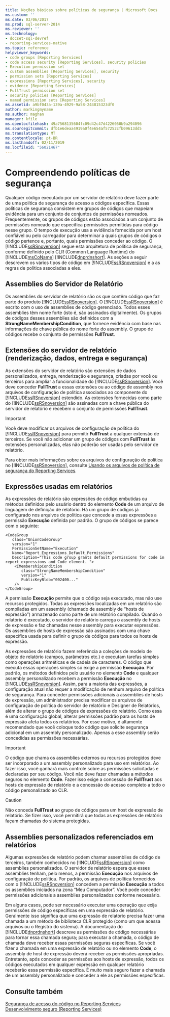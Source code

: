 ```yaml
---
title: Noções básicas sobre políticas de segurança | Microsoft Docs
ms.custom: ''
ms.date: 03/06/2017
ms.prod: sql-server-2014
ms.reviewer: ''
ms.technology:
- docset-sql-devref
- reporting-services-native
ms.topic: reference
helpviewer_keywords:
- code groups [Reporting Services]
- code access security [Reporting Services], security policies
- Execution permission set
- custom assemblies [Reporting Services], security
- permission sets [Reporting Services]
- expressions [Reporting Services], security
- evidence [Reporting Services]
- FullTrust permission set
- security policies [Reporting Services]
- named permission sets [Reporting Services]
ms.assetid: a9bf043a-139a-4929-9a58-244815323df0
author: markingmyname
ms.author: maghan
manager: kfile
ms.openlocfilehash: 49a7568135604fc09d42c47d4226050b9a294096
ms.sourcegitcommit: dfb1e6deaa4919a0f4e654af57252cfb09613dd5
ms.translationtype: MT
ms.contentlocale: pt-BR
ms.lasthandoff: 02/11/2019
ms.locfileid: "56021467"
---
```

# <a name="understanding-security-policies"></a>Compreendendo políticas de segurança 
  Qualquer código executado por um servidor de relatório deve fazer parte de uma política de segurança de acesso a códigos específica. Essas políticas de segurança consistem em grupos de códigos que mapeiam evidência para um conjunto de conjuntos de permissões nomeados. Frequentemente, os grupos de códigos estão associados a um conjunto de permissões nomeado que especifica permissões permitidas para código nesse grupo. O tempo de execução usa a evidência fornecida por um host confiável ou pelo carregador para determinar a quais grupos de códigos o código pertence e, portanto, quais permissões conceder ao código. O [!INCLUDE[ssRSnoversion](../../../includes/ssrsnoversion-md.md)] segue esta arquitetura de política de segurança, conforme definido pelo CLR (Common Language Runtime) do [!INCLUDE[msCoName](../../../includes/msconame-md.md)] [!INCLUDE[dnprdnshort](../../../includes/dnprdnshort-md.md)]. As seções a seguir descrevem os vários tipos de código em [!INCLUDE[ssRSnoversion](../../../includes/ssrsnoversion-md.md)] e a as regras de política associadas a eles.  
  
## <a name="report-server-assemblies"></a>Assemblies do Servidor de Relatório  
 Os assemblies do servidor de relatório são os que contêm código que faz parte do produto [!INCLUDE[ssRSnoversion](../../../includes/ssrsnoversion-md.md)]. O [!INCLUDE[ssRSnoversion](../../../includes/ssrsnoversion-md.md)] é escrito com o uso de assemblies de código gerenciado. Todos esses assemblies têm nome forte (isto é, são assinados digitalmente). Os grupos de códigos desses assemblies são definidos com a **StrongNameMembershipCondition**, que fornece evidência com base nas informações de chave pública do nome forte do assembly. O grupo de códigos recebe o conjunto de permissões **FullTrust**.  
  
## <a name="report-server-extensions-rendering-data-delivery-and-security"></a>Extensões do servidor de relatório (renderização, dados, entrega e segurança)  
 As extensões do servidor de relatório são extensões de dados personalizados, entrega, renderização e segurança, criadas por você ou terceiros para ampliar a funcionalidade do [!INCLUDE[ssRSnoversion](../../../includes/ssrsnoversion-md.md)]. Você deve conceder **FullTrust** a essas extensões ou ao código de assembly nos arquivos de configuração de política associados ao componente do [!INCLUDE[ssRSnoversion](../../../includes/ssrsnoversion-md.md)] estendido. As extensões fornecidas como parte do [!INCLUDE[ssRSnoversion](../../../includes/ssrsnoversion-md.md)] são assinadas com a chave pública do servidor de relatório e recebem o conjunto de permissões **FullTrust**.  
  
> [!IMPORTANT]  
>  Você deve modificar os arquivos de configuração de política do [!INCLUDE[ssRSnoversion](../../../includes/ssrsnoversion-md.md)] para permitir **FullTrust** a qualquer extensão de terceiros. Se você não adicionar um grupo de códigos com **FullTrust** às extensões personalizadas, elas não poderão ser usadas pelo servidor de relatório.  
  
 Para obter mais informações sobre os arquivos de configuração de política no [!INCLUDE[ssRSnoversion](../../../includes/ssrsnoversion-md.md)], consulte [Usando os arquivos de política de segurança do Reporting Services](using-reporting-services-security-policy-files.md).  
  
## <a name="expressions-used-in-reports"></a>Expressões usadas em relatórios  
 As expressões de relatório são expressões de código embutidas ou métodos definidos pelo usuário dentro do elemento **Code** de um arquivo de linguagem de definição de relatório. Há um grupo de códigos já configurado nos arquivos de política que concede a essas expressões a permissão **Execução** definida por padrão. O grupo de códigos se parece com o seguinte:  
  
```  
<CodeGroup  
   class="UnionCodeGroup"  
   version="1"  
   PermissionSetName="Execution"  
   Name="Report_Expressions_Default_Permissions"  
   Description="This code group grants default permissions for code in report expressions and Code element. ">  
    <IMembershipCondition  
       class="StrongNameMembershipCondition"  
       version="1"  
       PublicKeyBlob="002400..."  
    />  
</CodeGroup>  
```  
  
 A permissão **Execução** permite que o código seja executado, mas não use recursos protegidos. Todas as expressões localizadas em um relatório são compiladas em um assembly (chamado de assembly de “hosts de expressão”) armazenado como parte de um relatório compilado. Quando o relatório é executado, o servidor de relatório carrega o assembly de hosts de expressão e faz chamadas nesse assembly para executar expressões. Os assemblies de hosts de expressão são assinados com uma chave específica usada para definir o grupo de códigos para todos os hosts de expressão.  
  
 As expressões de relatório fazem referência a coleções de modelo de objeto de relatório (campos, parâmetros etc.) e executam tarefas simples como operações aritméticas e de cadeia de caracteres. O código que executa essas operações simples só exige a permissão **Execução**. Por padrão, os métodos definidos pelo usuário no elemento **Code** e qualquer assembly personalizado recebem a permissão **Execução** no [!INCLUDE[ssRSnoversion](../../../includes/ssrsnoversion-md.md)]. Assim, para a maioria das expressões, a configuração atual não requer a modificação de nenhum arquivo de política de segurança. Para conceder permissões adicionais a assemblies de hosts de expressão, um administrador precisa modificar os arquivos de configuração de política do servidor de relatório e Designer de Relatórios, além de alterar o grupo de códigos de expressões do relatório. Como essa é uma configuração global, alterar permissões padrão para os hosts de expressão afeta todos os relatórios. Por esse motivo, é altamente recomendado que você coloque todo código que solicite segurança adicional em um assembly personalizado. Apenas a esse assembly serão concedidas as permissões necessárias.  
  
> [!IMPORTANT]  
>  O código que chama os assemblies externos ou recursos protegidos deve ser incorporado a um assembly personalizado para uso em relatórios. Ao fazer isso, você ganhará mais controle sobre as permissões solicitadas e declaradas por seu código. Você não deve fazer chamadas a métodos seguros no elemento **Code**. Fazer isso exige a concessão de **FullTrust** aos hosts de expressão de relatório e a concessão do acesso completo a todo o código personalizado ao CLR.  
  
> [!CAUTION]  
>  Não conceda **FullTrust** ao grupo de códigos para um host de expressão de relatório. Se fizer isso, você permitirá que todas as expressões de relatório façam chamadas do sistema protegidas.  
  
## <a name="custom-assemblies-referenced-in-reports"></a>Assemblies personalizados referenciados em relatórios  
 Algumas expressões de relatório podem chamar assemblies de código de terceiros, também conhecidos no [!INCLUDE[ssRSnoversion](../../../includes/ssrsnoversion-md.md)] como assemblies personalizados. O servidor de relatório espera que esses assemblies tenham, pelo menos, a permissão **Execução** nos arquivos de configuração de política. Por padrão, os arquivos de política fornecidos com o [!INCLUDE[ssRSnoversion](../../../includes/ssrsnoversion-md.md)] concedem a permissão **Execução** a todos os assemblies iniciados na zona “Meu Computador”. Você pode conceder permissões adicionais a assemblies personalizados conforme necessário.  
  
 Em alguns casos, pode ser necessário executar uma operação que exija permissões de código específicas em uma expressão de relatório. Geralmente isso significa que uma expressão de relatório precisa fazer uma chamada a um método de biblioteca CLR protegido (como um que acessa arquivos ou o Registro do sistema). A documentação do [!INCLUDE[dnprdnshort](../../../includes/dnprdnshort-md.md)] descreve as permissões de código necessárias para tornar essa chamada segura; para executar a chamada, o código de chamada deve receber essas permissões seguras específicas. Se você fizer a chamada em uma expressão de relatório ou no elemento **Code**, o assembly de host de expressão deverá receber as permissões apropriadas. Entretanto, após conceder as permissões aos hosts de expressão, todos os códigos executados em qualquer expressão em qualquer relatório receberão essa permissão específica. É muito mais seguro fazer a chamada de um assembly personalizado e conceder a ele as permissões específicas.  
  
## <a name="see-also"></a>Consulte também  
 [Segurança de acesso do código no Reporting Services](code-access-security-in-reporting-services.md)   
 [Desenvolvimento seguro &#40;Reporting Services&#41;](secure-development-reporting-services.md)  
  
  

